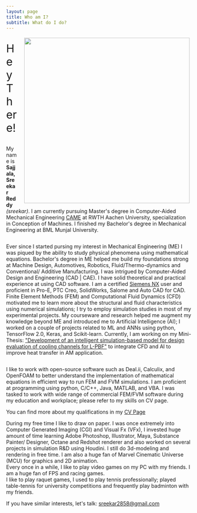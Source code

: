 ```yaml
---
layout: page
title: Who am I?
subtitle: What do I do?
---
```


<style type="text/css">
        .br {
            display: block;
            margin-bottom: 2em;
        }
    </style>

<img style="float: right; padding: 5px 5px 5px 20px;" src="/assets/img/sreekar_bw.jpg" height="450" />

<p style="text-align: justify; font-size:30px">Hey There!</p>

<div style="padding: 0px 0px 0px -50px"> My name is <b>Sajjala, Sreekar Reddy</b> <i>(sreekar)</i>. I am currently pursuing Master's degree in Computer-Aided Mechanical Engineering <a href="https://www.rwth-aachen.de/go/id/dfvw" target="_blank" title="CAME Website">CAME</a> at RWTH Aachen University, specialization in Conception of Machines. I finished my Bachelor's degree in Mechanical Engineering at BML Munjal University.</div>

<span class="br"></span>

<p> Ever since I started pursing my interest in Mechanical Engineering (ME) I was piqued by the ability to study physical phenomena using mathematical equations. Bachelor's degree in ME helped me build my foundations strong at Machine Design, Automotives, Robotics, Fluid/Thermo-dynamics and Conventional/ Additive Manufacturing. I was intrigued by Computer-Aided Design and Engineering (CAD | CAE). I have solid theoretical and practical experience at using CAD software. I am a certified <a href="https://drive.google.com/file/d/1KhHpP0kOXLC9mXPEobZGrETynG6MXUZu/view" target="_blank" title="Certificate link">Siemens NX</a> user and proficient in Pro-E, PTC Creo, SolidWorks, Salome and Auto CAD for CAD. Finite Element Methods (FEM) and Computational Fluid Dynamics (CFD) motivated me to learn more about the structural and fluid characteristics using numerical simulations; I try to employ simulation studies in most of my experimental projects. My courseware and research helped me augment my knowledge beyond ME and introduced me to Artificial Intelligence (AI); I worked on a couple of projects related to ML and ANNs using python, TensorFlow 2.0, Keras, and Scikit-learn. Currently, I am working on my Mini-Thesis: <a href="/2020-02-26-master-minithesis/" title="Topic Page">"Development of an intelligent simulation-based model for design evaluation of cooling channels for L-PBF"</a> to integrate CFD and AI to improve heat transfer in AM application.</p>

<span class="br"></span>

<p> I like to work with open-source software such as Deal.ii, Calculix, and OpenFOAM to better understand the implementation of mathematical equations in efficient way to run FEM and FVM simulations. I am proficient at programming using python, C/C++, Java, MATLAB, and VBA. I was tasked to work with wide range of commercial FEM/FVM software during my education and workplace; please refer to my skills on CV page.</p>

You can find more about my qualifications in my [CV Page](/cv/ "CV link")

<p>
During my free time I like to draw on paper. I was once extremely into Computer Generated Imaging (CGI) and Visual Fx (VFx), I invested huge amount of time learning Adobe Photoshop, Illustrator, Maya, Substance Painter/ Designer, Octane and Redshot renderer and also worked on several projects in simulation R&D using Houdini. I still do 3d-modeling and rendering in free time. I am also a huge fan of Marvel Cinematic Universe (MCU) for graphics and 2D animation.<br>
Every once in a while, I like to play video games on my PC with my friends. I am a huge fan of FPS and racing games.<br>
I like to play raquet games, I used to play tennis professionally; played table-tennis for university competitions and frequently play badminton with my friends.<br>
</p>

If you have similar interests, let's talk: <a href="mailto:sreekar2858@gmail.com">sreekar2858@gmail.com</a>